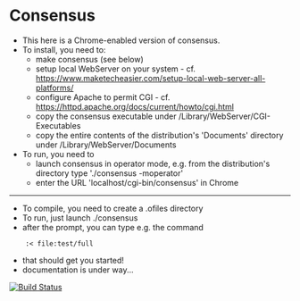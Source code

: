 # Consensus

* This here is a Chrome-enabled version of consensus.
* To install, you need to:
    * make consensus (see below)
    * setup local WebServer on your system - cf.  
       https://www.maketecheasier.com/setup-local-web-server-all-platforms/
    * configure Apache to permit CGI - cf.  
       https://httpd.apache.org/docs/current/howto/cgi.html
    * copy the consensus executable under /Library/WebServer/CGI-Executables
    * copy the entire contents of the distribution's 'Documents' directory under /Library/WebServer/Documents
* To run, you need to
    * launch consensus in operator mode, e.g. from the distribution's directory type './consensus -moperator'
    * enter the URL 'localhost/cgi-bin/consensus' in Chrome

----

* To compile, you need to create a .ofiles directory
* To run, just launch ./consensus
* after the prompt, you can type e.g. the command
```
    :< file:test/full
```
* that should get you started!
* documentation is under way...


[![Build Status](https://travis-ci.org/Eyescale/Consensus.svg?branch=master)](https://travis-ci.org/Eyescale/Consensus)
